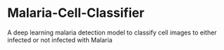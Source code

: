 # Malaria-Cell-Classifier
A deep learning malaria detection model to classify cell images to either infected or not infected with Malaria
